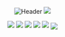 <div align='center'>

![Header](https://capsule-render.vercel.app/api?type=Waving&color=timeGradient&height=200&animation=fadeIn&section=header&text=MartinKay&fontSize=60)
[![](https://count.getloli.com/get/@MartinKayJr?theme=rule12)](https://count.getloli.com/get/@MartinKayJr?theme=rule12)

![](https://github-profile-summary-cards.vercel.app/api/cards/profile-details?username=MartinKayJr&theme=github)
![](https://github-profile-summary-cards.vercel.app/api/cards/repos-per-language?username=MartinKayJr&theme=github)
![](https://github-profile-summary-cards.vercel.app/api/cards/most-commit-language?username=MartinKayJr&theme=github)
![](https://github-profile-summary-cards.vercel.app/api/cards/stats?username=MartinKayJr&theme=github)
![](https://github-profile-summary-cards.vercel.app/api/cards/productive-time?username=MartinKayJr&theme=github)
<img align="center" src="https://cr-skills-chart-widget.azurewebsites.net/api/api?username=MartinKayJr" />

</div>
